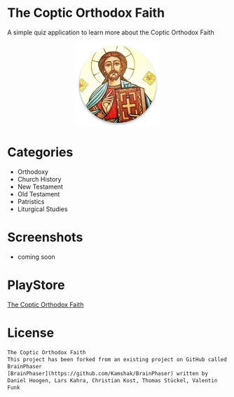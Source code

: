 # The Coptic Orthodox Faith
A simple quiz application to learn more about the Coptic Orthodox Faith

<p align="center">
  <img src="https://github.com/AbanoubG/thecopticorthodoxfaith/blob/master/app/src/main/res/mipmap-xxxhdpi/ic_launcher.png" alt="Launcher Icon"/>
</p>

# Categories
- Orthodoxy
- Church History
- New Testament
- Old Testament
- Patristics
- Liturgical Studies

# Screenshots
- coming soon




# PlayStore 


[The Coptic Orthodox Faith](https://play.google.com/store/apps/details?id=org.copticchurch.library.discoverorthodoxy) 

# License
    The Coptic Orthodox Faith
    This project has been forked from an existing project on GitHub called BrainPhaser
    [BrainPhaser](https://github.com/Kamshak/BrainPhaser) written by Daniel Hoogen, Lars Kahra, Christian Kost, Thomas Stückel, Valentin Funk
 

